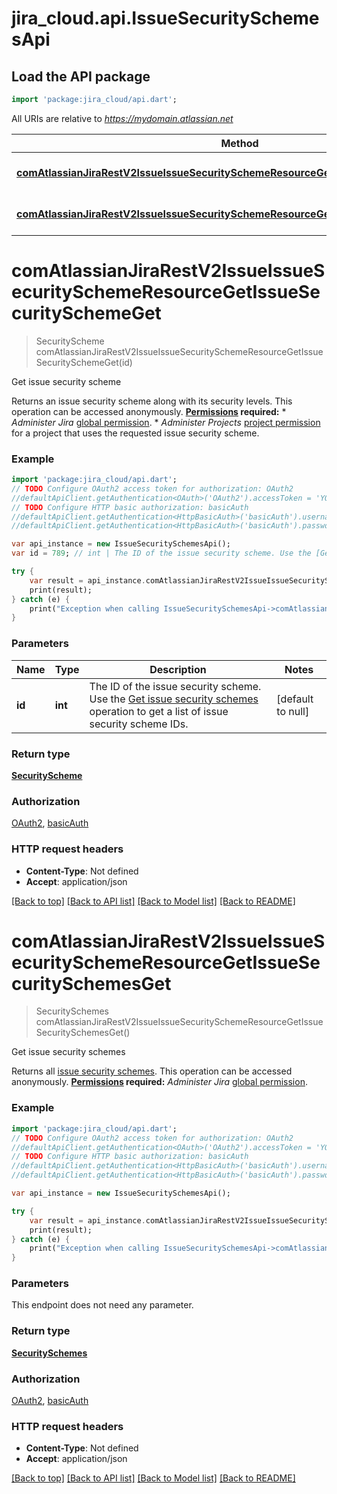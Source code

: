 # jira_cloud.api.IssueSecuritySchemesApi

## Load the API package
```dart
import 'package:jira_cloud/api.dart';
```

All URIs are relative to *https://mydomain.atlassian.net*

Method | HTTP request | Description
------------- | ------------- | -------------
[**comAtlassianJiraRestV2IssueIssueSecuritySchemeResourceGetIssueSecuritySchemeGet**](IssueSecuritySchemesApi.md#comAtlassianJiraRestV2IssueIssueSecuritySchemeResourceGetIssueSecuritySchemeGet) | **get** /rest/api/3/issuesecurityschemes/{id} | Get issue security scheme
[**comAtlassianJiraRestV2IssueIssueSecuritySchemeResourceGetIssueSecuritySchemesGet**](IssueSecuritySchemesApi.md#comAtlassianJiraRestV2IssueIssueSecuritySchemeResourceGetIssueSecuritySchemesGet) | **get** /rest/api/3/issuesecurityschemes | Get issue security schemes


# **comAtlassianJiraRestV2IssueIssueSecuritySchemeResourceGetIssueSecuritySchemeGet**
> SecurityScheme comAtlassianJiraRestV2IssueIssueSecuritySchemeResourceGetIssueSecuritySchemeGet(id)

Get issue security scheme

Returns an issue security scheme along with its security levels.  This operation can be accessed anonymously.  **[Permissions](#permissions) required:**   *  *Administer Jira* [global permission](https://confluence.atlassian.com/x/x4dKLg).  *  *Administer Projects* [project permission](https://confluence.atlassian.com/x/yodKLg) for a project that uses the requested issue security scheme.

### Example 
```dart
import 'package:jira_cloud/api.dart';
// TODO Configure OAuth2 access token for authorization: OAuth2
//defaultApiClient.getAuthentication<OAuth>('OAuth2').accessToken = 'YOUR_ACCESS_TOKEN';
// TODO Configure HTTP basic authorization: basicAuth
//defaultApiClient.getAuthentication<HttpBasicAuth>('basicAuth').username = 'YOUR_USERNAME'
//defaultApiClient.getAuthentication<HttpBasicAuth>('basicAuth').password = 'YOUR_PASSWORD';

var api_instance = new IssueSecuritySchemesApi();
var id = 789; // int | The ID of the issue security scheme. Use the [Get issue security schemes](#api-rest-api-3-issuesecurityschemes-get) operation to get a list of issue security scheme IDs.

try { 
    var result = api_instance.comAtlassianJiraRestV2IssueIssueSecuritySchemeResourceGetIssueSecuritySchemeGet(id);
    print(result);
} catch (e) {
    print("Exception when calling IssueSecuritySchemesApi->comAtlassianJiraRestV2IssueIssueSecuritySchemeResourceGetIssueSecuritySchemeGet: $e\n");
}
```

### Parameters

Name | Type | Description  | Notes
------------- | ------------- | ------------- | -------------
 **id** | **int**| The ID of the issue security scheme. Use the [Get issue security schemes](#api-rest-api-3-issuesecurityschemes-get) operation to get a list of issue security scheme IDs. | [default to null]

### Return type

[**SecurityScheme**](SecurityScheme.md)

### Authorization

[OAuth2](../README.md#OAuth2), [basicAuth](../README.md#basicAuth)

### HTTP request headers

 - **Content-Type**: Not defined
 - **Accept**: application/json

[[Back to top]](#) [[Back to API list]](../README.md#documentation-for-api-endpoints) [[Back to Model list]](../README.md#documentation-for-models) [[Back to README]](../README.md)

# **comAtlassianJiraRestV2IssueIssueSecuritySchemeResourceGetIssueSecuritySchemesGet**
> SecuritySchemes comAtlassianJiraRestV2IssueIssueSecuritySchemeResourceGetIssueSecuritySchemesGet()

Get issue security schemes

Returns all [issue security schemes](https://confluence.atlassian.com/x/J4lKLg).  This operation can be accessed anonymously.  **[Permissions](#permissions) required:** *Administer Jira* [global permission](https://confluence.atlassian.com/x/x4dKLg).

### Example 
```dart
import 'package:jira_cloud/api.dart';
// TODO Configure OAuth2 access token for authorization: OAuth2
//defaultApiClient.getAuthentication<OAuth>('OAuth2').accessToken = 'YOUR_ACCESS_TOKEN';
// TODO Configure HTTP basic authorization: basicAuth
//defaultApiClient.getAuthentication<HttpBasicAuth>('basicAuth').username = 'YOUR_USERNAME'
//defaultApiClient.getAuthentication<HttpBasicAuth>('basicAuth').password = 'YOUR_PASSWORD';

var api_instance = new IssueSecuritySchemesApi();

try { 
    var result = api_instance.comAtlassianJiraRestV2IssueIssueSecuritySchemeResourceGetIssueSecuritySchemesGet();
    print(result);
} catch (e) {
    print("Exception when calling IssueSecuritySchemesApi->comAtlassianJiraRestV2IssueIssueSecuritySchemeResourceGetIssueSecuritySchemesGet: $e\n");
}
```

### Parameters
This endpoint does not need any parameter.

### Return type

[**SecuritySchemes**](SecuritySchemes.md)

### Authorization

[OAuth2](../README.md#OAuth2), [basicAuth](../README.md#basicAuth)

### HTTP request headers

 - **Content-Type**: Not defined
 - **Accept**: application/json

[[Back to top]](#) [[Back to API list]](../README.md#documentation-for-api-endpoints) [[Back to Model list]](../README.md#documentation-for-models) [[Back to README]](../README.md)

